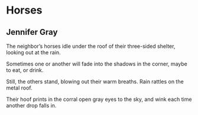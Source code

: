 # Horses
## Jennifer Gray
The neighbor’s horses idle
under the roof
of their three-sided shelter,
looking out at the rain.

Sometimes
one or another
will fade into the shadows
in the corner, maybe
to eat, or drink.

Still, the others stand,
blowing out their warm
breaths. Rain rattles
on the metal roof.

Their hoof prints
in the corral
open gray eyes to the sky,
and wink each time
another drop falls in.